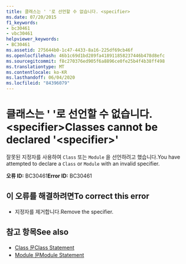 ```yaml
---
title: 클래스는 ' '로 선언할 수 없습니다. <specifier>
ms.date: 07/20/2015
f1_keywords:
- bc30461
- vbc30461
helpviewer_keywords:
- BC30461
ms.assetid: 275644b0-1c47-4433-8a16-225df69cb46f
ms.openlocfilehash: 46b1c69d1bd289fa418911858237446b478d8efc
ms.sourcegitcommit: f8c270376ed905f6a8896ce0fe25b4f4b38ff498
ms.translationtype: MT
ms.contentlocale: ko-KR
ms.lasthandoff: 06/04/2020
ms.locfileid: "84396079"
---
```

# <a name="classes-cannot-be-declared-specifier"></a><span data-ttu-id="58407-102">클래스는 ' '로 선언할 수 없습니다. \<specifier></span><span class="sxs-lookup"><span data-stu-id="58407-102">Classes cannot be declared '\<specifier>'</span></span>
<span data-ttu-id="58407-103">잘못된 지정자를 사용하여 `Class` 또는 `Module` 을 선언하려고 했습니다.</span><span class="sxs-lookup"><span data-stu-id="58407-103">You have attempted to declare a `Class` or `Module` with an invalid specifier.</span></span>  
  
 <span data-ttu-id="58407-104">**오류 ID:** BC30461</span><span class="sxs-lookup"><span data-stu-id="58407-104">**Error ID:** BC30461</span></span>  
  
## <a name="to-correct-this-error"></a><span data-ttu-id="58407-105">이 오류를 해결하려면</span><span class="sxs-lookup"><span data-stu-id="58407-105">To correct this error</span></span>  
  
- <span data-ttu-id="58407-106">지정자를 제거합니다.</span><span class="sxs-lookup"><span data-stu-id="58407-106">Remove the specifier.</span></span>  
  
## <a name="see-also"></a><span data-ttu-id="58407-107">참고 항목</span><span class="sxs-lookup"><span data-stu-id="58407-107">See also</span></span>

- [<span data-ttu-id="58407-108">Class 문</span><span class="sxs-lookup"><span data-stu-id="58407-108">Class Statement</span></span>](../language-reference/statements/class-statement.md)
- [<span data-ttu-id="58407-109">Module 문</span><span class="sxs-lookup"><span data-stu-id="58407-109">Module Statement</span></span>](../language-reference/statements/module-statement.md)
